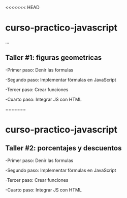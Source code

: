 <<<<<<< HEAD
# curso-practico-javascript


...

## Taller #1: figuras geometricas

-Primer paso: Denir las formulas

-Segundo paso: Implementar fórmulas en JavaScript 

-Tercer paso: Crear funciones

-Cuarto paso: Integrar JS con HTML

=======
# curso-practico-javascript


## Taller #2: porcentajes y descuentos

-Primer paso: Denir las formulas

-Segundo paso: Implementar fórmulas en JavaScript 

-Tercer paso: Crear funciones

-Cuarto paso: Integrar JS con HTML
